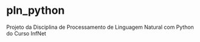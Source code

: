 # pln_python
Projeto da Disciplina de Processamento de Linguagem Natural com Python do Curso InfNet
